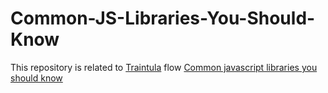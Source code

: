 # Common-JS-Libraries-You-Should-Know

This repository is related to [Traintula](www.traintula.com) flow [Common javascript libraries you should know](http://www.traintula.com/#/flow/32/119)
